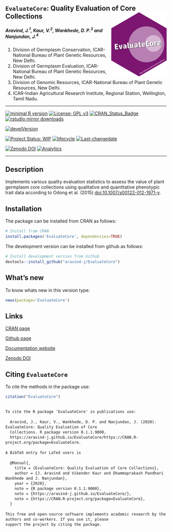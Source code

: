 
<!-- 
<img src="https://raw.githubusercontent.com/aravind-j/EvaluateCore/master/inst/extdata/EvaluateCore.png" width="20%" />
-->

## `EvaluateCore`: Quality Evaluation of Core Collections <img src="https://raw.githubusercontent.com/aravind-j/EvaluateCore/master/inst/extdata/EvaluateCore.png" align="right" alt="logo" width="173" height = "200" style = "border: none; float: right;">

<!-- ###### Version : [0.1.1.9000](https://aravind-j.github.io/EvaluateCore/); Copyright (C) 2015-2018: [ICAR-NBPGR](http://www.nbpgr.ernet.in/); License: [GPL-2|GPL-3](https://www.r-project.org/Licenses/) -->

##### *Aravind, J.<sup>1</sup>, Kaur, V.<sup>2</sup>, Wankhede, D. P.<sup>3</sup> and Nanjundan, J.<sup>4</sup>*

1.  Division of Germplasm Conservation, ICAR-National Bureau of Plant
    Genetic Resources, New Delhi.
2.  Division of Germplasm Evaluation, ICAR-National Bureau of Plant
    Genetic Resources, New Delhi.
3.  Division of Genomic Resources, ICAR-National Bureau of Plant Genetic
    Resources, New Delhi.
4.  ICAR-Indian Agricultural Research Institute, Regional Station,
    Wellington, Tamil Nadu.

-----

[![minimal R
version](https://img.shields.io/badge/R%3E%3D-3.5.0-6666ff.svg)](https://cran.r-project.org/)
[![License: GPL
v3](https://img.shields.io/badge/License-GPL%20v3-blue.svg)](https://www.gnu.org/licenses/gpl-3.0)
[![CRAN\_Status\_Badge](https://www.r-pkg.org/badges/version-last-release/EvaluateCore)](https://cran.r-project.org/package=EvaluateCore)
[![rstudio mirror
downloads](https://cranlogs.r-pkg.org/badges/grand-total/EvaluateCore?color=green)](https://CRAN.R-project.org/package=EvaluateCore)
<!-- [![packageversion](https://img.shields.io/badge/Package%20version-0.2.3.3-orange.svg)](https://github.com/aravind-j/EvaluateCore) -->
[![develVersion](https://img.shields.io/badge/devel%20version-0.1.1.9000-orange.svg)](https://github.com/aravind-j/EvaluateCore)
<!-- [![GitHub Download Count](https://github-basic-badges.herokuapp.com/downloads/aravind-j/EvaluateCore/total.svg)] -->
[![Project Status:
WIP](http://www.repostatus.org/badges/latest/active.svg)](http://www.repostatus.org/#active)
[![lifecycle](https://img.shields.io/badge/lifecycle-stable-brightgreen.svg)](https://www.tidyverse.org/lifecycle/#stable)
[![Last-changedate](https://img.shields.io/badge/last%20change-2020--06--04-yellowgreen.svg)](/commits/master)
<!-- [![Rdoc](http://www.rdocumentation.org/badges/version/EvaluateCore)](http://www.rdocumentation.org/packages/EvaluateCore) -->
[![Zenodo
DOI](https://zenodo.org/badge/DOI/10.5281/zenodo.3875930.svg)](https://doi.org/10.5281/zenodo.3875930)
[![Analytics](https://pro-pulsar-193905.appspot.com/UA-148941781-1/welcome-page)](https://github.com/aravind-j/google-analytics-beacon)

-----

## Description

Implements various quality evaluation statistics to assess the value of
plant germplasm core collections using qualitative and quantitative
phenotypic trait data according to Odong et al. (2015)
[doi:10.1007/s00122-012-1971-y](https://doi.org/10.1007/s00122-012-1971-y).

<!-- ## System Requirements
The function `dist.evaluate.core` is a wrapper around the `evaluateCore` function of the `corehunter` package which implemented in Java 8. Hence you need to have [Java Runtime Environment](http://www.oracle.com/technetwork/java/javase/downloads/jre8-downloads-2133155.html) (JRE) version 8 or higher for the package to work.-->

## Installation

The package can be installed from CRAN as follows:

``` r
# Install from CRAN
install.packages('EvaluateCore', dependencies=TRUE)
```

The development version can be installed from github as follows:

``` r
# Install development version from Github
devtools::install_github("aravind-j/EvaluateCore")
```

<!-- ## Detailed tutorial
For a detailed tutorial (vignette) on how to used this package type:


```r
browseVignettes(package = 'EvaluateCore')
```
The vignette for the latest version is also available [online](https://aravind-j.github.io/EvaluateCore/articles.html).-->

## What’s new

To know whats new in this version type:

``` r
news(package='EvaluateCore')
```

## Links

[CRAN page](https://cran.r-project.org/package=EvaluateCore)

[Github page](https://github.com/aravind-j/EvaluateCore)

[Documentation website](https://aravind-j.github.io/EvaluateCore/)

[Zenodo DOI](https://doi.org/10.5281/zenodo.3875930)

## Citing `EvaluateCore`

To cite the methods in the package use:

``` r
citation("EvaluateCore")
```

``` 

To cite the R package 'EvaluateCore' in publications use:

  Aravind, J., Kaur, V., Wankhede, D. P. and Nanjundan, J. (2020).  EvaluateCore: Quality Evaluation of Core
  Collections. R package version 0.1.1.9000,
  https://aravind-j.github.io/EvaluateCore/https://CRAN.R-project.org/package=EvaluateCore.

A BibTeX entry for LaTeX users is

  @Manual{,
    title = {EvaluateCore: Quality Evaluation of Core Collections},
    author = {J. Aravind and Vikender Kaur and Dhammaprakash Pandhari Wankhede and J. Nanjundan},
    year = {2020},
    note = {R package version 0.1.1.9000},
    note = {https://aravind-j.github.io/EvaluateCore/},
    note = {https://CRAN.R-project.org/package=EvaluateCore},
  }

This free and open-source software implements academic research by the authors and co-workers. If you use it, please
support the project by citing the package.
```
